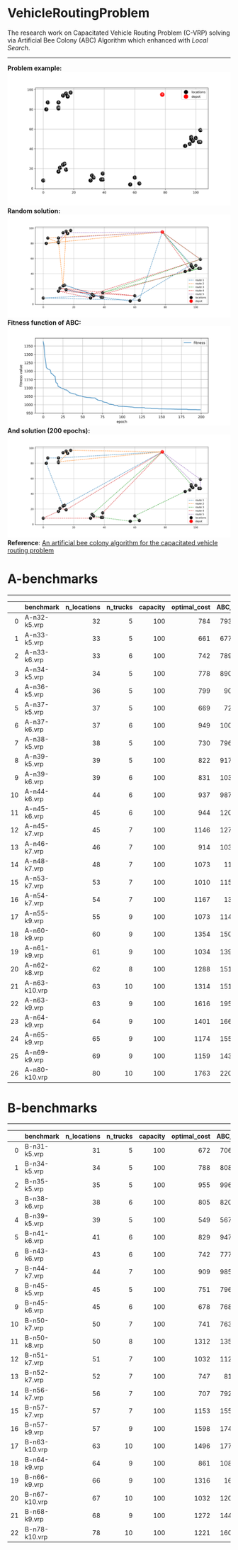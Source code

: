 # VehicleRoutingProblem

The research work on Capacitated Vehicle Routing Problem (C-VRP) solving via Artificial Bee Colony (ABC) Algorithm which enhanced with *Local Search*.

---
**Problem example:**
![](output/images/problemn35-k5.vrp.png)
**Random solution:**
![](output/images/beforeABC_n35-k5.vrp.png)
**Fitness function of ABC:**
![](output/images/history_n35-k5.vrp.png)
**And solution (200 epochs):**
![](output/images/afterABC_n35-k5.vrp.png)
**Reference**:
[An artificial bee colony algorithm for the capacitated
vehicle routing problem](http://citeseerx.ist.psu.edu/viewdoc/downloa[d?doi=10.1.1.457.8027&rep=rep1&type=pdf)

# A-benchmarks

---
|    | benchmark     |   n_locations |   n_trucks |   capacity |   optimal_cost |   ABC_cost |   time (s) |     error | is_feasible   |
|---:|:--------------|--------------:|-----------:|-----------:|---------------:|-----------:|-----------:|----------:|:--------------|
|  0 | A-n32-k5.vrp  |            32 |          5 |        100 |            784 |    793.689 |    34.4186 | 0.0123585 | True          |
|  1 | A-n33-k5.vrp  |            33 |          5 |        100 |            661 |    677.849 |    33.94   | 0.0254898 | True          |
|  2 | A-n33-k6.vrp  |            33 |          6 |        100 |            742 |    789.651 |    35.5225 | 0.0642203 | True          |
|  3 | A-n34-k5.vrp  |            34 |          5 |        100 |            778 |    890.053 |    34.7679 | 0.144027  | True          |
|  4 | A-n36-k5.vrp  |            36 |          5 |        100 |            799 |    902.63  |    39.6765 | 0.129699  | True          |
|  5 | A-n37-k5.vrp  |            37 |          5 |        100 |            669 |    722.61  |    40.3947 | 0.0801341 | True          |
|  6 | A-n37-k6.vrp  |            37 |          6 |        100 |            949 |   1002.95  |    41.3557 | 0.0568444 | True          |
|  7 | A-n38-k5.vrp  |            38 |          5 |        100 |            730 |    796.663 |    39.2311 | 0.0913186 | True          |
|  8 | A-n39-k5.vrp  |            39 |          5 |        100 |            822 |    917.818 |    41.4462 | 0.116567  | True          |
|  9 | A-n39-k6.vrp  |            39 |          6 |        100 |            831 |   1039.23  |    46.8593 | 0.250572  | True          |
| 10 | A-n44-k6.vrp  |            44 |          6 |        100 |            937 |    987.494 |    51.036  | 0.0538888 | True          |
| 11 | A-n45-k6.vrp  |            45 |          6 |        100 |            944 |   1209.34  |    55.1767 | 0.281077  | True          |
| 12 | A-n45-k7.vrp  |            45 |          7 |        100 |           1146 |   1270.99  |    62.4989 | 0.109066  | True          |
| 13 | A-n46-k7.vrp  |            46 |          7 |        100 |            914 |   1030.53  |    73.3458 | 0.127491  | True          |
| 14 | A-n48-k7.vrp  |            48 |          7 |        100 |           1073 |   1195.6   |    71.0007 | 0.114257  | True          |
| 15 | A-n53-k7.vrp  |            53 |          7 |        100 |           1010 |   1151.61  |    82.1195 | 0.140208  | True          |
| 16 | A-n54-k7.vrp  |            54 |          7 |        100 |           1167 |   1331.5   |    86.6397 | 0.140958  | True          |
| 17 | A-n55-k9.vrp  |            55 |          9 |        100 |           1073 |   1147.89  |    98.8293 | 0.0697974 | True          |
| 18 | A-n60-k9.vrp  |            60 |          9 |        100 |           1354 |   1502.62  |   118.18   | 0.109762  | True          |
| 19 | A-n61-k9.vrp  |            61 |          9 |        100 |           1034 |   1398.01  |   129.125  | 0.352039  | True          |
| 20 | A-n62-k8.vrp  |            62 |          8 |        100 |           1288 |   1517.37  |   119.281  | 0.178084  | True          |
| 21 | A-n63-k10.vrp |            63 |         10 |        100 |           1314 |   1515.19  |   127.642  | 0.153113  | True          |
| 22 | A-n63-k9.vrp  |            63 |          9 |        100 |           1616 |   1959.36  |   131.052  | 0.212478  | True          |
| 23 | A-n64-k9.vrp  |            64 |          9 |        100 |           1401 |   1664.51  |   122.621  | 0.188088  | True          |
| 24 | A-n65-k9.vrp  |            65 |          9 |        100 |           1174 |   1558.45  |   133.355  | 0.327473  | True          |
| 25 | A-n69-k9.vrp  |            69 |          9 |        100 |           1159 |   1434.53  |   154.796  | 0.237731  | True          |
| 26 | A-n80-k10.vrp |            80 |         10 |        100 |           1763 |   2203.57  |   184.733  | 0.249898 | True

# B-benchmarks

---
|    | benchmark     |   n_locations |   n_trucks |   capacity |   optimal_cost |   ABC_cost |   time (s) |     error | is_feasible   |
|---:|:--------------|--------------:|-----------:|-----------:|---------------:|-----------:|-----------:|----------:|:--------------|
|  0 | B-n31-k5.vrp  |            31 |          5 |        100 |            672 |    706.569 |    20.9377 | 0.0514423 | True          |
|  1 | B-n34-k5.vrp  |            34 |          5 |        100 |            788 |    808.974 |    23.4713 | 0.0266171 | True          |
|  2 | B-n35-k5.vrp  |            35 |          5 |        100 |            955 |    996.195 |    24.5341 | 0.0431363 | True          |
|  3 | B-n38-k6.vrp  |            38 |          6 |        100 |            805 |    820.224 |    28.2701 | 0.0189118 | True          |
|  4 | B-n39-k5.vrp  |            39 |          5 |        100 |            549 |    567.277 |    26.7929 | 0.0332911 | True          |
|  5 | B-n41-k6.vrp  |            41 |          6 |        100 |            829 |    947.016 |    30.4575 | 0.142359  | True          |
|  6 | B-n43-k6.vrp  |            43 |          6 |        100 |            742 |    777.761 |    33.5126 | 0.0481955 | True          |
|  7 | B-n44-k7.vrp  |            44 |          7 |        100 |            909 |    985.969 |    36.6416 | 0.0846748 | True          |
|  8 | B-n45-k5.vrp  |            45 |          5 |        100 |            751 |    796.818 |    32.5534 | 0.0610096 | True          |
|  9 | B-n45-k6.vrp  |            45 |          6 |        100 |            678 |    768.834 |    37.3276 | 0.133974  | True          |
| 10 | B-n50-k7.vrp  |            50 |          7 |        100 |            741 |    763.865 |    41.6256 | 0.0308568 | True          |
| 11 | B-n50-k8.vrp  |            50 |          8 |        100 |           1312 |   1354.85  |    44.7541 | 0.0326566 | True          |
| 12 | B-n51-k7.vrp  |            51 |          7 |        100 |           1032 |   1124.62  |    42.9064 | 0.0897509 | True          |
| 13 | B-n52-k7.vrp  |            52 |          7 |        100 |            747 |    818.84  |    43.2389 | 0.0961716 | True          |
| 14 | B-n56-k7.vrp  |            56 |          7 |        100 |            707 |    792.316 |    47.4659 | 0.120674  | True          |
| 15 | B-n57-k7.vrp  |            57 |          7 |        100 |           1153 |   1555.21  |    66.0018 | 0.348837  | True          |
| 16 | B-n57-k9.vrp  |            57 |          9 |        100 |           1598 |   1740.66  |    57.6039 | 0.0892725 | True          |
| 17 | B-n63-k10.vrp |            63 |         10 |        100 |           1496 |   1775.97  |    75.6478 | 0.187143  | True          |
| 18 | B-n64-k9.vrp  |            64 |          9 |        100 |            861 |   1082.98  |    75.0857 | 0.257812  | True          |
| 19 | B-n66-k9.vrp  |            66 |          9 |        100 |           1316 |   1611.2   |    82.5796 | 0.224317  | True          |
| 20 | B-n67-k10.vrp |            67 |         10 |        100 |           1032 |   1206.82  |    86.4656 | 0.169402  | True          |
| 21 | B-n68-k9.vrp  |            68 |          9 |        100 |           1272 |   1442.81  |    67.5301 | 0.134288  | True          |
| 22 | B-n78-k10.vrp |            78 |         10 |        100 |           1221 |   1602.17  |    93.2046 | 0.312182  | True          |
